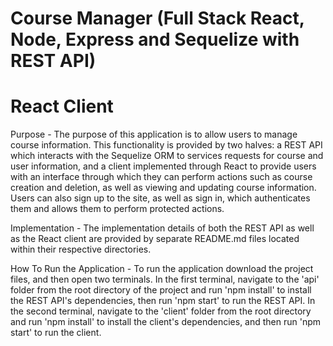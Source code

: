 # Course Manager (Full Stack React, Node, Express and Sequelize with REST API)

# React Client

Purpose  - The purpose of this application is to allow users to manage course information. This functionality is provided by two halves: a REST API which interacts with the Sequelize ORM to services requests for course and user information, and a client implemented through React to provide users with an interface through which they can perform actions such as course creation and deletion, as well as viewing and updating course information. Users can also sign up to the site, as well as sign in, which authenticates them and allows them to perform protected actions.

Implementation - The implementation details of both the REST API as well as the React client are provided by separate README.md files located within their respective directories.

How To Run the Application - To run the application download the project files, and then open two terminals. In the first terminal, navigate to the 'api' folder from the root directory of the project and run 'npm install' to install the REST API's dependencies, then run 'npm start' to run the REST API. In the second terminal, navigate to the 'client' folder from the root directory and run 'npm install' to install the client's dependencies, and then run 'npm start' to run the client.
